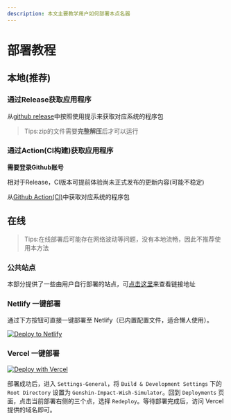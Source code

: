 ```yaml
---
description: 本文主要教学用户如何部署本点名器
---
```


# 部署教程

## 本地(推荐)

### 通过Release获取应用程序

从[github release](https://github.com/cyanial/genshin-impact-picker/releases/latest)中按照使用提示来获取对应系统的程序包

> Tips:zip的文件需要**完整解压**后才可以运行

### 通过Action(CI构建)获取应用程序

**需要登录Github账号**

相对于Release，CI版本可提前体验尚未正式发布的更新内容(可能不稳定)

从[Github Action(CI)](https://github.com/cyanial/genshin-impact-picker/actions/workflows/app.yml)中获取对应系统的程序包

## 在线

> Tips:在线部署后可能存在网络波动等问题，没有本地流畅，因此不推荐使用本方法

### 公共站点

本部分提供了一些由用户自行部署的站点，可[点击这里](public.md)来查看链接地址

### Netlify 一键部署

通过下方按钮可直接一键部署至 Netlify（已内置配置文件，适合懒人使用）。

[![Deploy to Netlify](https://www.netlify.com/img/deploy/button.svg)](https://app.netlify.com/start/deploy?repository=https://github.com/cyanial/genshin-impact-picker&base=Genshin-Impact-Wish-Simulator)

### Vercel 一键部署

[![Deploy with Vercel](https://vercel.com/button)](https://vercel.com/import/project?template=https://github.com/cyanial/genshin-impact-picker)

部署成功后，进入 `Settings-General`，将 `Build & Development Settings` 下的 `Root Directory` 设置为 `Genshin-Impact-Wish-Simulator`。回到 `Deployments` 页面，点击当前部署右侧的三个点，选择 `Redeploy`。等待部署完成后，访问 Vercel 提供的域名即可。
